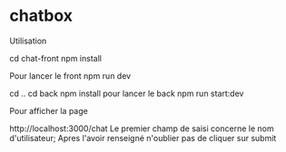 # chatbox
Utilisation

cd chat-front npm install

Pour lancer le front npm run dev

cd .. cd back npm install pour lancer le back npm run start:dev

Pour afficher la page

http://localhost:3000/chat
Le premier champ de saisi concerne le nom d'utilisateur; Apres l'avoir renseigné n'oublier pas de cliquer sur submit
